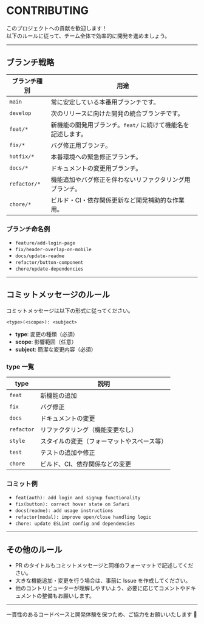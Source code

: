 # CONTRIBUTING

このプロジェクトへの貢献を歓迎します！  
以下のルールに従って、チーム全体で効率的に開発を進めましょう。

---

## ブランチ戦略

| ブランチ種別 | 用途 |
|--------------|------|
| `main`       | 常に安定している本番用ブランチです。 |
| `develop`    | 次のリリースに向けた開発の統合ブランチです。 |
| `feat/*`  | 新機能の開発用ブランチ。`feat/` に続けて機能名を記述します。 |
| `fix/*`      | バグ修正用ブランチ。 |
| `hotfix/*`   | 本番環境への緊急修正ブランチ。 |
| `docs/*`     | ドキュメントの変更用ブランチ。 |
| `refactor/*` | 機能追加やバグ修正を伴わないリファクタリング用ブランチ。 |
| `chore/*`    | ビルド・CI・依存関係更新など開発補助的な作業用。 |

### ブランチ命名例

- `feature/add-login-page`
- `fix/header-overlap-on-mobile`
- `docs/update-readme`
- `refactor/button-component`
- `chore/update-dependencies`

---

## コミットメッセージのルール

コミットメッセージは以下の形式に従ってください。

```
<type>(<scope>): <subject>
```

- **type**: 変更の種類（必須）
- **scope**: 影響範囲（任意）
- **subject**: 簡潔な変更内容（必須）

### type 一覧

| type       | 説明 |
|------------|------|
| `feat`     | 新機能の追加 |
| `fix`      | バグ修正 |
| `docs`     | ドキュメントの変更 |
| `refactor` | リファクタリング（機能変更なし） |
| `style`    | スタイルの変更（フォーマットやスペース等） |
| `test`     | テストの追加や修正 |
| `chore`    | ビルド、CI、依存関係などの変更 |

### コミット例

- `feat(auth): add login and signup functionality`
- `fix(button): correct hover state on Safari`
- `docs(readme): add usage instructions`
- `refactor(modal): improve open/close handling logic`
- `chore: update ESLint config and dependencies`

---

## その他のルール

- PR のタイトルもコミットメッセージと同様のフォーマットで記述してください。
- 大きな機能追加・変更を行う場合は、事前に Issue を作成してください。
- 他のコントリビューターが理解しやすいよう、必要に応じてコメントやドキュメントの整備もお願いします。

---

一貫性のあるコードベースと開発体験を保つため、ご協力をお願いいたします 🙏
